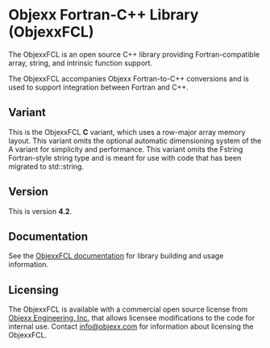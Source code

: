 # Objexx Fortran-C++ Library (ObjexxFCL)

The ObjexxFCL is an open source C++ library providing Fortran-compatible array, string, and intrinsic function support.

The ObjexxFCL accompanies Objexx Fortran-to-C++ conversions and is used to support integration between Fortran and C++.

## Variant

This is the ObjexxFCL **C** variant, which uses a row-major array memory layout.
This variant omits the optional automatic dimensioning system of the A variant for simplicity and performance.
This variant omits the Fstring Fortran-style string type and is meant for use with code that has been migrated to std::string.

## Version

This is version **4.2**.

## Documentation

See the [ObjexxFCL documentation](doc/ObjexxFCL.html) for library building and usage information.

## Licensing

The ObjexxFCL is available with a commercial open source license from [Objexx Engineering, Inc.](http://objexx.com) that allows licensee modifications to the code for internal use.
Contact <info@objexx.com> for information about licensing the ObjexxFCL.